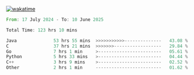 [![wakatime](https://wakatime.com/badge/user/5970ac98-85fb-4bfd-a7d8-142e7d5bd274.svg)](https://wakatime.com/@5970ac98-85fb-4bfd-a7d8-142e7d5bd274)

<!--START_SECTION:waka-->

```rust
From: 17 July 2024 - To: 10 June 2025

Total Time: 123 hrs 10 mins

Java              53 hrs 55 mins  >>>>>>>>>>>--------------   43.08 %
C                 37 hrs 21 mins  >>>>>>>------------------   29.84 %
Go                7 hrs 1 min     >------------------------   05.61 %
Python            5 hrs 33 mins   >------------------------   04.44 %
C++               3 hrs 9 mins    >------------------------   02.52 %
Other             2 hrs 1 min     -------------------------   01.62 %
```

<!--END_SECTION:waka-->
